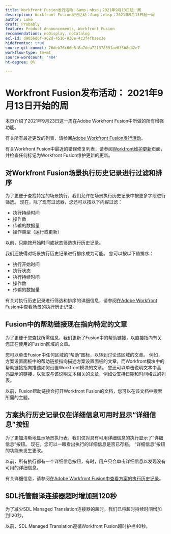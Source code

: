 ```yaml
---
title: Workfront Fusion发行活动：&amp；nbsp；2021年9月13日起一周
description: Workfront Fusion发行活动：&amp；nbsp；2021年9月13日起一周
author: Luke
draft: Probably
feature: Product Announcements, Workfront Fusion
recommendations: noDisplay, noCatalog
exl-id: d9056d6f-a62d-4516-930e-4c3f4fbaec3e
hidefromtoc: true
source-git-commit: 76deb76c66e8f8a7dea721378591ae035b8d42e7
workflow-type: tm+mt
source-wordcount: '484'
ht-degree: 0%

---
```


# Workfront Fusion发布活动： 2021年9月13日开始的周

本页介绍了2021年9月23日这一周在Adobe Workfront Fusion中所做的所有增强功能。

有关所有最近更改的列表，请参阅[Adobe Workfront Fusion发行活动](../../../product-announcements/product-releases/fusion-release-activity/fusion-release-activity.md)。

有关Workfront Fusion中最近的错误修复列表，请参阅[Workfront维护更新](https://experienceleague.adobe.com/docs/workfront-known-issues/releases/current-updates.html)页面，并检查任何标记为Workfront Fusion维护更新的更新。

## 对Workfront Fusion场景执行历史记录进行过滤和排序

为了更便于查找特定的场景执行，我们允许在场景执行历史记录中按更多字段进行筛选。 现在，除了现有过滤器，您还可以按以下内容过滤：

* 执行持续时间
* 操作数
* 传输的数据量
* 操作类型（运行或更新）

以前，只能按开始时间或状态筛选执行历史记录。

我们还使得对场景执行历史记录进行排序成为可能。 您可以按以下值排序：

* 执行开始时间
* 执行状态
* 执行持续时间
* 操作数
* 传输的数据量

有关对执行历史记录进行筛选和排序的详细信息，请参阅[在Adobe Workfront Fusion中查看场景的执行历史记录](../../../workfront-fusion/scenarios/view-scenario-execution-history.md)。

## Fusion中的帮助链接现在指向特定的文章

为了更便于您查找所需信息，我们更新了Fusion中的帮助链接，以直接指向有关您正在使用的Fusion区域的文章。

您可以单击Fusion中任何区域的“帮助”图标，以转到讨论该区域的文章。 例如，方案设置面板中的帮助链接指向描述方案设置面板的文章，而Workfront模块中的帮助链接指向描述如何设置Workfront模块的文章。 您还可以单击说明文本中高亮显示的链接，以获取与该说明文本相关的文章，例如受支持日期和时间格式的列表。

以前，Fusion帮助链接会打开Workfront Fusion的文档，您可以在该文档中搜索所需的主题。

## 方案执行历史记录仅在详细信息可用时显示“详细信息”按钮

为了更加清晰地显示场景执行表，我们仅对具有可用详细信息的执行显示了“详细信息”按钮。 现在，您可以一眼看出执行的详细信息是否已存档。 “详细信息”按钮的功能未发生更改。

以前，所有执行都有一个详细信息按钮，有时，用户只会单击详细信息以发现没有可用的详细信息。

有关详细信息，请参阅[在Adobe Workfront Fusion中查看方案的执行历史记录](../../../workfront-fusion/scenarios/view-scenario-execution-history.md)。

## SDL托管翻译连接器超时增加到120秒

为了减少SDL Managed Translation连接器的超时，我们已将超时持续时间增加到120秒。

以前，SDL Managed Translation遵循Workfront Fusion超时护栏40秒。
